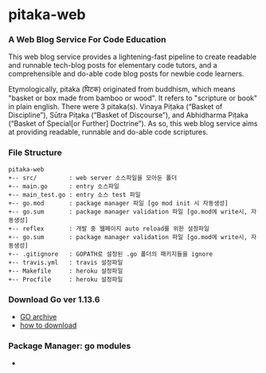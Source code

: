# pitaka-web

### A Web Blog Service For Code Education  

This web blog service provides a lightening-fast pipeline to create readable and runnable tech-blog posts for elementary code tutors, and a comprehensible and do-able code blog posts for newbie code learners.  

Etymologically, pitaka (पिटक) originated from buddhism, which means "basket or box made from bamboo or wood". It refers to "scripture or book" in plain english. There were 3 pitaka(s). Vinaya Piṭaka (“Basket of Discipline”), Sūtra Piṭaka (“Basket of Discourse”), and Abhidharma Piṭaka (“Basket of Special[or Further] Doctrine”). As so, this web blog service aims at providing readable, runnable and do-able code scriptures.

### File Structure
```
pitaka-web
+-- src/         : web server 소스파일을 모아둔 폴더
+-- main.go      : entry 소스파일
+-- main_test.go : entry 소스 test 파일
+-- go.mod       : package manager 파일 [go mod init 시 자동생성]
+-- go.sum       : package manager validation 파일 [go.mod에 write시, 자동생성]
+-- reflex       : 개발 중 웹페이지 auto reload를 위한 설정파일
+-- go.sum       : package manager validation 파일 [go.mod에 write시, 자동생성]
+-- .gitignore   : GOPATH로 설정된 .go 폴더의 패키지들을 ignore
+-- travis.yml   : travis 설정파일
+-- Makefile     : heroku 설정파일
+-- Procfile     : heroku 설정파일
```


### Download Go ver 1.13.6 
- [GO archive](https://golang.org/dl/)
- [how to download](https://www.quora.com/Whats-the-easiest-way-to-update-Go-programming-language-to-the-latest-version-in-Linux)

### Package Manager: go modules
- 
